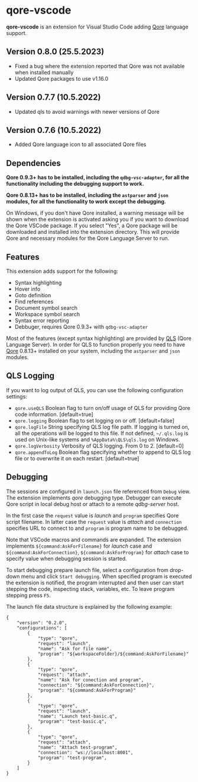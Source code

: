# qore-vscode

**qore-vscode** is an extension for Visual Studio Code adding
[Qore](http://qore.org/) language support.

## Version 0.8.0 (25.5.2023)

- Fixed a bug where the extension reported that Qore was not available when installed manually
- Updated Qore packages to use v1.16.0

## Version 0.7.7 (10.5.2022)

- Updated qls to avoid warnings with newer versions of Qore

## Version 0.7.6 (10.5.2022)

- Added Qore language icon to all associated Qore files

## Dependencies

**Qore 0.9.3+ has to be installed, including the `qdbg-vsc-adapter`, for all the functionality including the debugging support to work.**

**Qore 0.8.13+ has to be installed, including the `astparser` and `json` modules, for all the functionality to work except the debugging.**

On Windows, if you don't have Qore installed, a warning message will be shown
when the extension is activated asking you if you want to download the
Qore VSCode package. If you select "Yes", a Qore package will be downloaded
and installed into the extension directory. This will provide Qore
and necessary modules for the Qore Language Server to run.

## Features

This extension adds support for the following:

- Syntax highlighting
- Hover info
- Goto definition
- Find references
- Document symbol search
- Workspace symbol search
- Syntax error reporting
- Debbuger, requires Qore 0.9.3+ with `qdbg-vsc-adapter`

Most of the features (except syntax highlighting) are provided by
[QLS](https://github.com/qorelanguage/qls) (Qore Language Server).
In order for QLS to function properly you need to have [Qore](http://qore.org/) 0.8.13+
installed on your system, including the `astparser` and `json` modules.

## QLS Logging

If you want to log output of QLS, you can use the following configuration settings:

- `qore.useQLS` Boolean flag to turn on/off usage of QLS for providing Qore code information. [default=true]
- `qore.logging` Boolean flag to set logging on or off. [default=false]
- `qore.logFile` String specifying QLS log file path. If logging is turned on, all the operations will be logged to this file. If not defined, `~/.qls.log` is used on Unix-like systems and `%AppData%\QLS\qls.log` on Windows.
- `qore.logVerbosity` Verbosity of QLS logging. From 0 to 2. [default=0]
- `qore.appendToLog` Boolean flag specifying whether to append to QLS log file or to overwrite it on each restart. [default=true]

## Debugging

The sessions are configured in `launch.json` file referenced from `Debug` view.
The extension implements *qore* debugging type. Debugger can execute Qore script
in local debug host or attach to a remote *qdbg-server* host.

In the first case the `request` value is *launch* and `program` specifies Qore
script filename. In latter case the `request` value is *attach* and `connection`
specifies URL to connect to and `program` is program name to be debugged.

Note that VSCode macros and commands are expanded. The extension implements
`${command:AskForFilename}` for *launch* case and `${command:AskForConnection}`,
`${command:AskForProgram}` for *attach* case to specify value when debugging
session is started.

To start debugging prepare launch file, select a configuration from drop-down
menu and click `Start debugging`. When specified program is executed the
extension is notified, the program interrupted and then user can start stepping
the code, inspecting stack, variables, etc. To leave program stepping press `F5`.

The launch file data structure is explained by the following example:

```
{
    "version": "0.2.0",
    "configurations": [
        {
            "type": "qore",
            "request": "launch",
            "name": "Ask for file name",
            "program": "${workspaceFolder}/${command:AskForFilename}"
        },
        {
            "type": "qore",
            "request": "attach",
            "name": "Ask for conection and program",
            "connection": "${command:AskForConnection}",
            "program": "${command:AskForProgram}"
        },
        {
            "type": "qore",
            "request": "launch",
            "name": "Launch test-basic.q",
            "program": "test-basic.q",
        },
        {
            "type": "qore",
            "request": "attach",
            "name": "Attach test-program",
            "connection": "ws://localhost:8001",
            "program": "test-program",
        }
    ]
}
```
